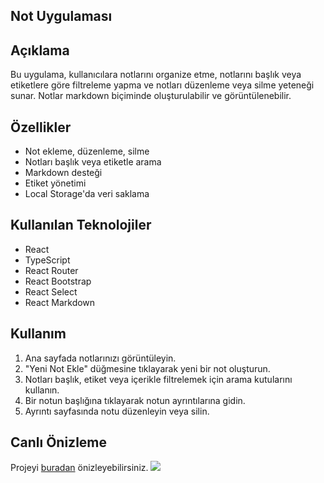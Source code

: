 ## Not Uygulaması

## Açıklama

Bu uygulama, kullanıcılara notlarını organize etme, notlarını başlık veya etiketlere göre filtreleme yapma ve notları düzenleme veya silme yeteneği sunar. Notlar markdown biçiminde oluşturulabilir ve görüntülenebilir.

## Özellikler

- Not ekleme, düzenleme, silme
- Notları başlık veya etiketle arama
- Markdown desteği
- Etiket yönetimi
- Local Storage'da veri saklama
## Kullanılan Teknolojiler

- React
- TypeScript
- React Router
- React Bootstrap
- React Select
- React Markdown

## Kullanım

1. Ana sayfada notlarınızı görüntüleyin.
2. "Yeni Not Ekle" düğmesine tıklayarak yeni bir not oluşturun.
3. Notları başlık, etiket veya içerikle filtrelemek için arama kutularını kullanın.
4. Bir notun başlığına tıklayarak notun ayrıntılarına gidin.
5. Ayrıntı sayfasında notu düzenleyin veya silin.

## Canlı Önizleme
Projeyi <a href="https://note-app-typescript.netlify.app" target="_blank">buradan</a> önizleyebilirsiniz.
<img src="./screen.gif"/>